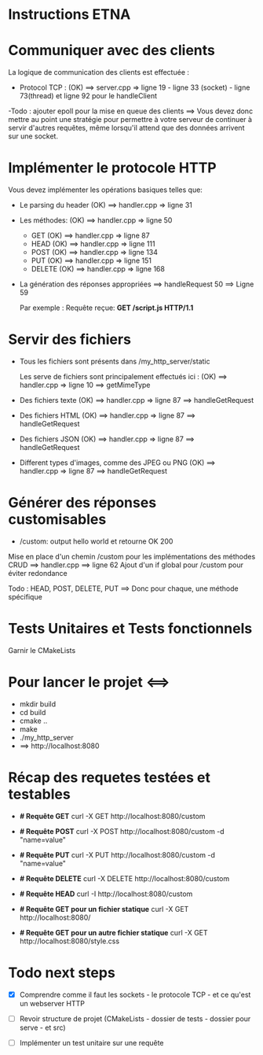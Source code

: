 # Instructions ETNA

# Communiquer avec des clients

La logique de communication des clients est effectuée :

- Protocol TCP : (OK) ==> server.cpp => ligne 19 - ligne 33 (socket) - ligne 73(thread) et ligne 92 pour le handleClient

-Todo : ajouter epoll pour la mise en queue des clients
==> Vous devez donc mettre au point une stratégie 
    pour permettre à votre serveur de continuer à 
    servir d'autres requêtes, même lorsqu'il 
    attend que des données arrivent sur une socket.

# Implémenter le protocole HTTP

Vous devez implémenter les opérations basiques telles que:
- Le parsing du header (OK) ==> handler.cpp => ligne 31
- Les méthodes: (OK) ==> handler.cpp => ligne 50
    - GET (OK) ==> handler.cpp => ligne 87
    - HEAD (OK) ==> handler.cpp => ligne 111
    - POST (OK) ==> handler.cpp => ligne 134
    - PUT (OK) ==> handler.cpp => ligne 151
    - DELETE (OK) ==> handler.cpp => ligne 168
- La génération des réponses appropriées 
    ==> handleRequest 50 ==> Ligne 59
    
    Par exemple : Requête reçue: **GET /script.js HTTP/1.1**

# Servir des fichiers 

- Tous les fichiers sont présents dans /my_http_server/static

  Les serve de fichiers sont principalement effectués ici : (OK) ==> handler.cpp => ligne 10 ==> getMimeType
- Des fichiers texte (OK) ==> handler.cpp => ligne 87 ==> handleGetRequest
- Des fichiers HTML (OK) ==> handler.cpp => ligne 87 ==> handleGetRequest
- Des fichiers JSON (OK) ==> handler.cpp => ligne 87 ==> handleGetRequest
- Different types d'images, comme des JPEG ou PNG (OK) ==> handler.cpp => ligne 87 ==> handleGetRequest

# Générer des réponses customisables

- /custom:  output hello world et retourne OK 200

Mise en place d'un chemin /custom pour les implémentations des méthodes CRUD ==> handler.cpp ==> ligne 62
Ajout d'un if global pour /custom pour éviter redondance

Todo : HEAD, POST, DELETE, PUT ==> Donc pour chaque, une méthode spécifique


# Tests Unitaires et Tests fonctionnels

Garnir le CMakeLists

# Pour lancer le projet <==>

- mkdir build
- cd build
- cmake ..
- make
- ./my_http_server
- ==> http://localhost:8080


# Récap des requetes testées et testables 

- **# Requête GET**
curl -X GET http://localhost:8080/custom

- **# Requête POST**
curl -X POST http://localhost:8080/custom -d "name=value"

- **# Requête PUT**
curl -X PUT http://localhost:8080/custom -d "name=value"

- **# Requête DELETE**
curl -X DELETE http://localhost:8080/custom

- **# Requête HEAD**
curl -I http://localhost:8080/custom

- **# Requête GET pour un fichier statique**
curl -X GET http://localhost:8080/

- **# Requête GET pour un autre fichier statique**
curl -X GET http://localhost:8080/style.css


# Todo next steps

- [x] Comprendre comme il faut les sockets - le protocole TCP - et ce qu'est un webserver HTTP
- [ ] Revoir structure de projet (CMakeLists - dossier de tests - dossier pour serve - et src)
- [ ] Implémenter un test unitaire sur une requête

